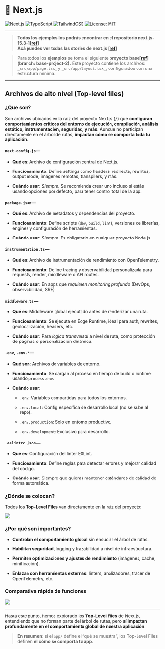 # 🚀 Next.js

[![Next.js](https://img.shields.io/badge/Next.js-13%2B-blue?logo=next.js)](https://nextjs.org/)
[![TypeScript](https://img.shields.io/badge/TypeScript-5.x-blue?logo=typescript)](https://www.typescriptlang.org/)
[![TailwindCSS](https://img.shields.io/badge/TailwindCSS-3.x-06b6d4?logo=tailwindcss)](https://tailwindcss.com/)
[![License: MIT](https://img.shields.io/badge/license-MIT-green.svg)](https://opensource.org/licenses/MIT)

---

> **Todos los ejemplos los podrás encontrar en el repositorio next.js-15.3–1[**[**ref**](https://github.com/mauriciogc/next.js-15.3-1)**]  
> Acá puedes ver todas las stories de next.js [**[**ref**](https://mauriciogc.medium.com/list/nextjs-v15-b7b4cc4c4974)**]**

> Para todos los **ejemplos** se toma el siguiente **proyecto base[**[**ref**](https://github.com/mauriciogc/next.js-15.3-1/tree/base-project-2)**] (branch: base-project-2).** Este proyecto contiene los archivos: `_src/app/page.tsx_` y `_src/app/layout.tsx_`, configurados con una estructura mínima.

---

## Archivos de alto nivel (Top-level files)

### ¿Que son?

Son archivos ubicados en la raíz del proyecto Next.js (`/`) que **configuran comportamientos críticos del entorno de ejecución, compilación, análisis estático, instrumentación, seguridad, y más**. Aunque no participan directamente en el árbol de rutas, **impactan cómo se comporta toda tu aplicación**.

#### `next.config.js`— 

- **Qué es**: Archivo de configuración central de Next.js.

- **Funcionamiento**: Define settings como headers, redirects, rewrites, output mode, imágenes remotas, transpilers, y más.
- **Cuándo usar**: _Siempre_. Se recomienda crear uno incluso si estás usando opciones por defecto, para tener control total de la app.

#### `package.json`— 

- **Qué es**: Archivo de metadatos y dependencias del proyecto.

- **Funcionamiento**: Define scripts (`dev`, `build`, `lint`), versiones de librerías, engines y configuración de herramientas.
- **Cuándo usar**: _Siempre_. Es obligatorio en cualquier proyecto Node.js.

#### `instrumentation.ts` — 

- **Qué es**: Archivo de instrumentación de rendimiento con OpenTelemetry.

- **Funcionamiento**: Define tracing y observabilidad personalizada para requests, render, middleware o API routes.
- **Cuándo usar**: En apps que _requieren_ _monitoring profundo_ (DevOps, observabilidad, SRE).

#### `middleware.ts` — 

- **Qué es**: Middleware global ejecutado antes de renderizar una ruta.

- **Funcionamiento**: Se ejecuta en Edge Runtime, ideal para auth, rewrites, geolocalización, headers, etc.
- **Cuándo usar**: Para _lógica transversal_ a nivel de ruta, como protección de páginas o personalización dinámica.

#### `.env`, `.env.*` —

- **Qué son**: Archivos de variables de entorno.

- **Funcionamiento**: Se cargan al proceso en tiempo de build o runtime usando `process.env`.
- **Cuándo usar**:

  - `.env`: Variables compartidas para todos los entornos.

  - `.env.local`: Config específica de desarrollo local (no se sube al repo).
  - `.env.production`: Solo en entorno productivo.
  - `.env.development`: Exclusivo para desarrollo.

#### `.eslintrc.json` — 

- **Qué es**: Configuración del linter ESLint.

- **Funcionamiento**: Define reglas para detectar errores y mejorar calidad del código.
- **Cuándo usar**: Siempre que quieras mantener estándares de calidad de forma automática.

### ¿Dónde se colocan?

Todos los **Top-Level Files** van directamente en la raíz del proyecto:

![](https://cdn-images-1.medium.com/max/1600/1*AqdoXOZuNjWIhy095ZtXaw.png)

### ¿Por qué son importantes?

- **Controlan el comportamiento global** sin ensuciar el árbol de rutas.

- **Habilitan seguridad**, logging y trazabilidad a nivel de infraestructura.
- **Permiten optimizaciones y ajustes de rendimiento** (imágenes, cache, minificación).
- **Enlazan con herramientas externas**: linters, analizadores, tracer de OpenTelemetry, etc.

### Comparativa rápida de funciones

![](https://cdn-images-1.medium.com/max/1600/1*JY3DUhl1vh9AaE_ewWW-gA.png)

---

Hasta este punto, hemos explorado los **Top-Level Files** de Next.js, entendiendo que no forman parte del árbol de rutas, pero **sí impactan profundamente en el comportamiento global de nuestra aplicación**.

> **En resumen**: si el `app/` define el “qué se muestra”, los Top-Level Files definen **el cómo se comporta tu app**.
